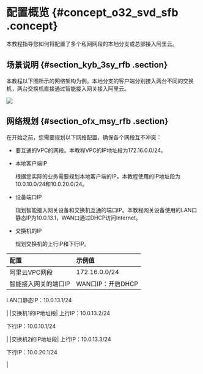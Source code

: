 # 配置概览 {#concept_o32_svd_sfb .concept}

本教程指导您如何将配置了多个私网网段的本地分支或总部接入阿里云。

## 场景说明 {#section_kyb_3sy_rfb .section}

本教程以下图所示的网络架构为例。本地分支的客户端分别接入两台不同的交换机，两台交换机直接通过智能接入网关接入阿里云。

![](http://static-aliyun-doc.oss-cn-hangzhou.aliyuncs.com/assets/img/41807/154682868621882_zh-CN.png)

## 网络规划 {#section_ofx_msy_rfb .section}

在开始之前，您需要规划以下网络配置，确保各个网段互不冲突：

-   要互通的VPC的网段。本教程VPC的IP地址段为172.16.0.0/24。
-   本地客户端IP

    根据您实际的业务需要规划本地客户端的IP。本教程使用的IP地址段为10.0.10.0/24和10.0.20.0/24。

-   设备端口IP

    规划智能接入网关设备和交换机互通的端口IP。本教程网关设备使用的LAN口静态IP为10.0.13.1，WAN口通过DHCP访问Internet。

-   交换机的IP

    规划交换机的上行IP和下行IP。


|配置|示例值|
|:-|:--|
|阿里云VPC网段|172.16.0.0/24|
|智能接入网关的端口IP| WAN口IP：开启DHCP

 LAN口静态IP：10.0.13.1/24

 |
|交换机1的IP地址段| 上行IP：10.0.13.2/24

 下行IP：10.0.10.1/24

 |
|交换机2的IP地址段| 上行IP：10.0.13.3/24

 下行IP：10.0.20.1/24

 |

